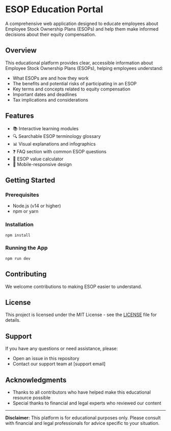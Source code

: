 # ESOP Education Portal

A comprehensive web application designed to educate employees about Employee Stock Ownership Plans (ESOPs) and help them make informed decisions about their equity compensation.

## Overview

This educational platform provides clear, accessible information about Employee Stock Ownership Plans (ESOPs), helping employees understand:

- What ESOPs are and how they work
- The benefits and potential risks of participating in an ESOP
- Key terms and concepts related to equity compensation
- Important dates and deadlines
- Tax implications and considerations

## Features

- 📚 Interactive learning modules
- 🔍 Searchable ESOP terminology glossary
- 📊 Visual explanations and infographics
- ❓ FAQ section with common ESOP questions
- 🧮 ESOP value calculator
- 📱 Mobile-responsive design

## Getting Started

### Prerequisites

- Node.js (v14 or higher)
- npm or yarn

### Installation

```
npm install
```

### Running the App

```
npm run dev
```


## Contributing

We welcome contributions to making ESOP easier to understand. 

## License

This project is licensed under the MIT License - see the [LICENSE](LICENSE) file for details.

## Support

If you have any questions or need assistance, please:
- Open an issue in this repository
- Contact our support team at [support email]

## Acknowledgments

- Thanks to all contributors who have helped make this educational resource possible
- Special thanks to financial and legal experts who reviewed our content

---

**Disclaimer:** This platform is for educational purposes only. Please consult with financial and legal professionals for advice specific to your situation.